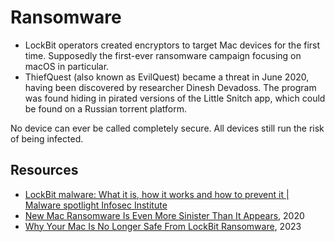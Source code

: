 # Ransomware

* LockBit operators created encryptors to target Mac devices for the first time. Supposedly the first-ever ransomware campaign focusing on macOS in particular.
* ThiefQuest (also known as EvilQuest) became a threat in June 2020, having been discovered by researcher Dinesh Devadoss. The program was found hiding in pirated versions of the Little Snitch app, which could be found on a Russian torrent platform.

No device can ever be called completely secure. All devices still run the risk of being infected. 

## Resources

* [LockBit malware: What it is, how it works and how to prevent it | Malware spotlight Infosec Institute](https://resources.infosecinstitute.com/topics/malware-analysis/lockbit-malware-what-it-is-how-it-works-and-how-to-prevent-it-malware-spotlight/)
* [New Mac Ransomware Is Even More Sinister Than It Appears](https://www.wired.com/story/new-mac-ransomware-thiefquest-evilquest/), 2020
* [Why Your Mac Is No Longer Safe From LockBit Ransomware](https://www.makeuseof.com/mac-no-longer-safe-from-lockbit-ransomware/), 2023
